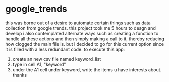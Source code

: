 # google_trends
this was borne out of a desire to automate certain things such as data collection from google trends.
this project took me 5 hours to desgn and develop
i also contemplated alternate ways such as creating a function to handle all these actions and then simply making a call to it, thereby reducing how clogged the main file is.
but i decided to go for this current option since it is filled with a less redundant code. 
to execute this app: 
1. create an new csv file named keyword_list 
2. type in cell A1, "keyword"
3. under the A1 cell under keyword, write the items u have interests about. thanks
